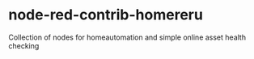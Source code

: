 # node-red-contrib-homereru
Collection of nodes for homeautomation and simple online asset health checking
